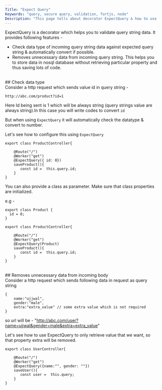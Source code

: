 ```yaml
---
Title: "Expect Query"
Keywords: "query, secure query, validation, fortjs, node"
Description: "This page tells about decorator ExpectQuery & how to use this."
---
```


ExpectQuery is a decorator which helps you to validate query string data. It provides following features -

* Check data type of incoming query string data against expected query string & automatically convert if possible.
* Removes unnecessary data from incoming query string. This helps you to store data in nosql database without retrieving particular property and thus saving lots of code.

<br>
## Check data type
<br>
Consider a http request which sends value id in query string -

```
http://abc.com/product?id=1
```

Here Id being sent is 1 which will be always string (query strings value are always string).In this case you will write codes to convert `id`  

But when using `ExpectQuery` it will automatically check the datatype & convert to number.

Let's see how to configure this using `ExpectQuery`

```
export class ProductController{

    @Route("/")
    @Worker("get")
    @ExpectQuery({ id: 0})
    saveProduct(){
       const id =  this.query.id;
    }
}
```

You can also provide a class as parameter. Make sure that class properties are initialized.

e.g - 

```
export class Product {
  id = 0;
}

export class ProductController{

    @Route("/")
    @Worker("get")
    @ExpectQuery(Product)
    saveProduct(){
       const id =  this.query.id;
    }
}
```
<br>
## Removes unnecessary data from incoming body
<br>
Consider a http request which sends following data in request as query string

```
{
    name:"ujjwal",
    gender:"male",
    extra:"extra_value" // some extra value which is not required
}
```

so url will be  - "http://abc.com/user?name=ujjwal&gender=male&extra=extra_value"

Let's see how to use ExpectQuery to only retrieve value that we want, so that property extra will be removed.
```
export class UserController{

    @Route("/")
    @Worker("get")
    @ExpectQuery({name:"", gender: ""})
    saveUser(){
       const user =  this.query;
    }
}
```
